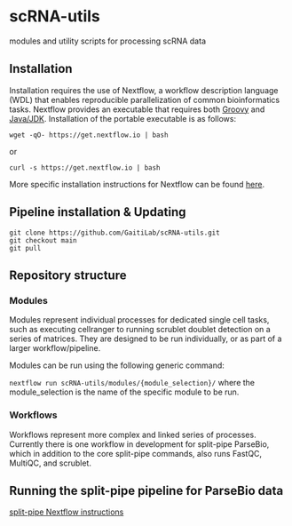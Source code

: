 # scRNA-utils
modules and utility scripts for processing scRNA data

## Installation

Installation requires the use of Nextflow, a workflow description language (WDL) that enables reproducible parallelization of common bioinformatics tasks. Nextflow provides an executable that requires both [Groovy](https://groovy-lang.org/) and [Java/JDK](https://www.oracle.com/java/technologies/downloads/). Installation of the portable executable is as follows:

```
wget -qO- https://get.nextflow.io | bash
```
or 
```
curl -s https://get.nextflow.io | bash
```
More specific installation instructions for Nextflow can be found [here](https://www.nextflow.io/docs/latest/getstarted.html). 

## Pipeline installation & Updating

```
git clone https://github.com/GaitiLab/scRNA-utils.git
git checkout main
git pull
```

## Repository structure

### Modules

Modules represent individual processes for dedicated single cell tasks, such as executing cellranger to running scrublet doublet detection on a series of matrices. They are designed to be run individually, or as part of a larger workflow/pipeline. 

Modules can be run using the following generic command: 

```nextflow run scRNA-utils/modules/{module_selection}/``` where the module_selection is the name of the specific module to be run. 

### Workflows

Workflows represent more complex and linked series of processes. Currently there is one workflow in development for split-pipe ParseBio, which in addition to the core split-pipe commands, also runs FastQC, MultiQC, and scrublet. 

## Running the split-pipe pipeline for ParseBio data

[split-pipe Nextflow instructions](modules/split-pipe/README.md)


